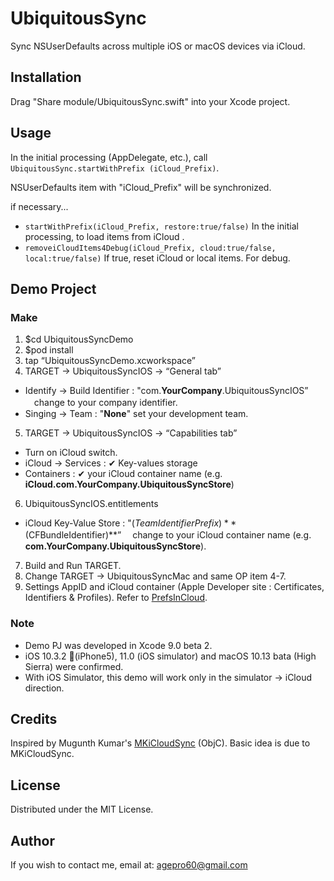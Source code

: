 # UbiquitousSync

Sync NSUserDefaults across multiple iOS or macOS devices via iCloud.

## Installation

Drag "Share module/UbiquitousSync.swift" into your Xcode project.

## Usage

In the initial processing (AppDelegate, etc.), call 
`UbiquitousSync.startWithPrefix (iCloud_Prefix)`. 

NSUserDefaults item with "iCloud_Prefix" will be synchronized.

if necessary...

- `startWithPrefix(iCloud_Prefix, restore:true/false)` In the initial processing, to load items from iCloud .
- `removeiCloudItems4Debug(iCloud_Prefix, cloud:true/false, local:true/false)` If true, reset iCloud or local items. For debug. 

## Demo Project
### Make

1. $cd UbiquitousSyncDemo
2. $pod install
3. tap “UbiquitousSyncDemo.xcworkspace”
4. TARGET -> UbiquitousSyncIOS -> “General tab”
 - Identify -> Build Identifier : "com.**YourCompany**.UbiquitousSyncIOS”   　change to your company identifier.
 - Singing -> Team : "**None**"    set your development team.
5. TARGET -> UbiquitousSyncIOS -> “Capabilities tab”
 - Turn on iCloud switch.
 - iCloud -> Services : ✔︎ Key-values storage
 - Containers : ✔︎ your iCloud container name (e.g. **iCloud.com.YourCompany.UbiquitousSyncStore**)
6. UbiquitousSyncIOS.entitlements
 - iCloud Key-Value Store : "$(TeamIdentifierPrefix)**$(CFBundleIdentifier)**”  　change to your iCloud container name (e.g. **com.YourCompany.UbiquitousSyncStore**).
7. Build and Run TARGET.
8. Change TARGET -> UbiquitousSyncMac and same OP item 4-7.
9. Settings AppID and iCloud container (Apple Developer site : Certificates, Identifiers & Profiles). Refer to [PrefsInCloud](https://developer.apple.com/library/content/samplecode/PrefsInCloud/Introduction/Intro.html "PrefsInCloud"). 

### Note
- Demo PJ was developed in Xcode 9.0 beta 2.
- iOS 10.3.2 (iPhone5), 11.0 (iOS simulator) and macOS 10.13 bata (High Sierra) were confirmed.
- With iOS Simulator, this demo will work only in the simulator -> iCloud direction.

## Credits

Inspired by Mugunth Kumar's [MKiCloudSync](https://github.com/MugunthKumar/MKiCloudSync "MKiCloudSync") (ObjC). Basic idea is due to MKiCloudSync.

## License

Distributed under the MIT License.

## Author

If you wish to contact me, email at: agepro60@gmail.com


